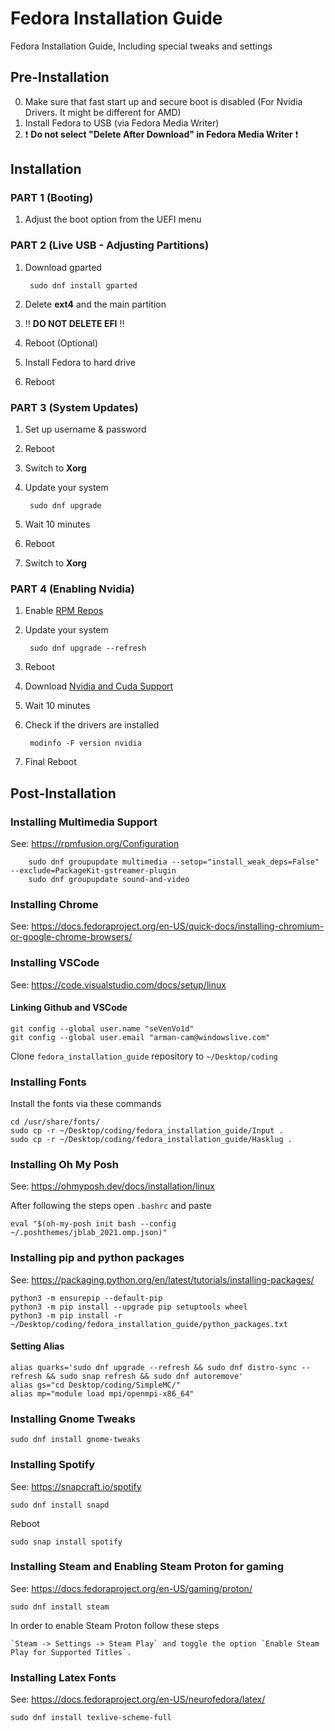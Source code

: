# Fedora Installation Guide

Fedora Installation Guide, Including special tweaks and settings

## Pre-Installation

0) Make sure that fast start up and secure boot is disabled (For Nvidia Drivers. It might be different for AMD)
1) Install Fedora to USB (via Fedora Media Writer)
2) :exclamation: **Do not select "Delete After Download" in Fedora Media Writer** :exclamation:

## Installation

### PART 1 (Booting)

1) Adjust the boot option from the UEFI menu

### PART 2 (Live USB - Adjusting Partitions)

1) Download gparted

        sudo dnf install gparted

2) Delete **ext4** and the main partition
3) :bangbang: **DO NOT DELETE EFI** :bangbang:
4) Reboot (Optional)
5) Install Fedora to hard drive
6) Reboot

### PART 3 (System Updates)

1) Set up username & password
2) Reboot
3) Switch to **Xorg**
4) Update your system

        sudo dnf upgrade
5) Wait 10 minutes
6) Reboot
7) Switch to **Xorg**

### PART 4 (Enabling Nvidia)

1) Enable [RPM Repos](https://rpmfusion.org/Configuration)
2) Update your system

        sudo dnf upgrade --refresh
3) Reboot
4) Download [Nvidia and Cuda Support](https://rpmfusion.org/Howto/NVIDIA)
5) Wait 10 minutes
6) Check if the drivers are installed

        modinfo -F version nvidia
7) Final Reboot

## Post-Installation

### Installing Multimedia Support

See: <https://rpmfusion.org/Configuration>

        sudo dnf groupupdate multimedia --setop="install_weak_deps=False" --exclude=PackageKit-gstreamer-plugin
        sudo dnf groupupdate sound-and-video

### Installing Chrome

See: <https://docs.fedoraproject.org/en-US/quick-docs/installing-chromium-or-google-chrome-browsers/>

### Installing VSCode

See: <https://code.visualstudio.com/docs/setup/linux>

#### Linking Github and VSCode

    git config --global user.name "seVenVo1d"
    git config --global user.email "arman-cam@windowslive.com"

Clone `fedora_installation_guide` repository to `~/Desktop/coding`

### Installing Fonts

Install the fonts via these commands

    cd /usr/share/fonts/
    sudo cp -r ~/Desktop/coding/fedora_installation_guide/Input .
    sudo cp -r ~/Desktop/coding/fedora_installation_guide/Hasklug .

### Installing Oh My Posh

See: <https://ohmyposh.dev/docs/installation/linux>

After following the steps open `.bashrc` and paste

    eval "$(oh-my-posh init bash --config ~/.poshthemes/jblab_2021.omp.json)"

### Installing pip and python packages

See: <https://packaging.python.org/en/latest/tutorials/installing-packages/>

    python3 -m ensurepip --default-pip
    python3 -m pip install --upgrade pip setuptools wheel
    python3 -m pip install -r ~/Desktop/coding/fedora_installation_guide/python_packages.txt

#### Setting Alias

    alias quarks='sudo dnf upgrade --refresh && sudo dnf distro-sync --refresh && sudo snap refresh && sudo dnf autoremove'
    alias gs="cd Desktop/coding/SimpleMC/"
    alias mp="module load mpi/openmpi-x86_64"

### Installing Gnome Tweaks

    sudo dnf install gnome-tweaks

### Installing Spotify

See: <https://snapcraft.io/spotify>

    sudo dnf install snapd

Reboot

    sudo snap install spotify

### Installing Steam and Enabling Steam Proton for gaming

See: <https://docs.fedoraproject.org/en-US/gaming/proton/>

    sudo dnf install steam

In order to enable Steam Proton follow these steps

    `Steam -> Settings -> Steam Play` and toggle the option `Enable Steam Play for Supported Titles`.

### Installing Latex Fonts

See: <https://docs.fedoraproject.org/en-US/neurofedora/latex/>

    sudo dnf install texlive-scheme-full
